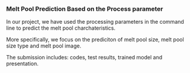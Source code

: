 ### Melt Pool Prediction Based on the Process parameter

In our project, we have used the processing parameters in the command line to predict the melt pool charchateristics. 

More specifically, we focus on the prediciton of melt pool size, melt pool size type and melt pool image.

The submission includes: codes, test results, trained model and presentation.
